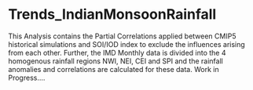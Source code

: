 # Trends_IndianMonsoonRainfall
This Analysis contains the Partial Correlations applied between CMIP5 historical simulations and SOI/IOD index to exclude the 
influences arising from each other. Further, the IMD Monthly data is divided into the 4 homogenous rainfall regions NWI, 
NEI, CEI and SPI and the rainfall anomalies and correlations are calculated for these data.
Work in Progress....
